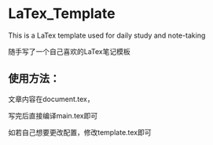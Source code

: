 # LaTex_Template

This is a LaTex template used for daily study and note-taking

随手写了一个自己喜欢的LaTex笔记模板

## 使用方法：

文章内容在document.tex，

写完后直接编译main.tex即可

如若自己想要更改配置，修改template.tex即可
